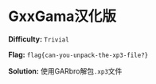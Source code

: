 # GxxGama汉化版
**Difficulty:** `Trivial`

**Flag:** `flag{can-you-unpack-the-xp3-file?}`

**Solution:** 使用GARbro解包`.xp3`文件
